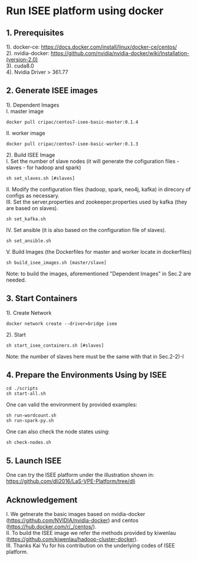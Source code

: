 # Run ISEE platform using docker

## 1. Prerequisites
1). docker-ce: https://docs.docker.com/install/linux/docker-ce/centos/ <br>
2). nvidia-docker: https://github.com/nvidia/nvidia-docker/wiki/Installation-(version-2.0) <br>
3). cuda8.0 <br>
4). Nvidia Driver > 361.77 <br>

## 2. Generate ISEE images
1). Dependent Images <br>
I. master image <br> 
```
docker pull cripac/centos7-isee-basic-master:0.1.4
```
II. worker image <br>
```
docker pull cripac/centos7-isee-basic-worker:0.1.3
```
2). Build ISEE Image <br>
I. Set the number of slave nodes (it will generate the cofiguration files - slaves - for hadoop and spark) <br>
```
sh set_slaves.sh [#slaves]
```
II. Modify the configuration files (hadoop, spark, neo4j, kafka) in direcory of configs as necessary. <br>
III. Set the server.properties and zookeeper.properties used by kafka (they are based on slaves). <br>
```
sh set_kafka.sh
```
IV. Set ansible (it is also based on the configuration file of slaves).
```
sh set_ansible.sh
```
V. Build Images (the Dockerfiles for master and worker locate in dockerfiles) <br>
```
sh build_isee_images.sh [master/slave]
```
Note: to build the images, aforementioned "Dependent Images" in Sec.2 are needed. <br>

## 3. Start Containers
1). Create Network <br>
```
docker network create --driver=bridge isee
```
2). Start <br>
```
sh start_isee_containers.sh [#slaves]
```
Note: the number of slaves here must be the same with that in Sec.2-2)-I

## 4. Prepare the Environments Using by ISEE
```
cd ./scripts
sh start-all.sh
``` 
One can valid the environment by provided examples: <br>
```
sh run-wordcount.sh
sh run-spark-py.sh
```
One can also check the node states using:
```
sh check-nodes.sh
```

## 5. Launch ISEE
One can try the ISEE platform under the illustration shown in: https://github.com/dli2016/LaS-VPE-Platform/tree/dli <br>

## Acknowledgement
I. We getnerate the basic images based on nvidia-docker (https://github.com/NVIDIA/nvidia-docker) and centos (https://hub.docker.com/r/_/centos/). <br>
II. To build the ISEE image we refer the methods provided by kiwenlau (https://github.com/kiwenlau/hadoop-cluster-docker). <br>
III. Thanks Kai Yu for his contribution on the underlying codes of ISEE platform. <br>
